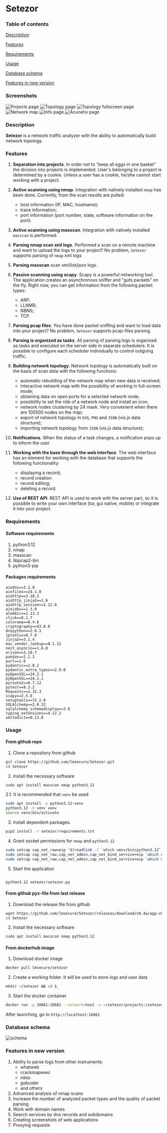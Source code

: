 # **Setezor**

### Table of contents
[Description](#description)

[Features](#features)

[Requirements](#requirements)

[Usage](#usage)

[Database schema](#database-schema)

[Features in new version](#features-in-new-version)

### Screenshots
![Projects page](setezor/docs/scr1.png)
![Topology page](setezor/docs/scr2.png)
![Topology fullscreen page](setezor/docs/scr3.png)
![Network map](setezor/docs/scr6.png)
![Info page](setezor/docs/scr4.png)
![Acunetix page](setezor/docs/scr5.png)

### Description
**Setezor** is a network traffic analyzer with the ability to automatically build network topology. 
### Features
1. **Separation into projects**. In order not to "keep all eggs in one basket" the division into projects is implemented. User's belonging to a project is determined by a cookie. Unless a user has a cookie, he/she cannot start working with a project.
1. **Active scanning using nmap**. Integration with natively installed `nmap` has been done. Currently, from the scan results are pulled:
    - host information (IP, MAC, hostname);
    - trace information;
    - port information (port number, state, software information on the port).
1. **Active scanning using masscan**. Integration with natively installed `masscan` is performed.
1. **Parsing nmap scan xml logs**. Performed a scan on a remote machine and want to upload the logs to your project? No problem, `Setezor` supports parsing of `nmap` xml logs
1. **Parsing masscan** scan xml/list/json logs.
1. **Passive scanning using scapy**. Scapy is a powerful networking tool. The application creates an asynchronous sniffer and "guts packets" on the fly. Right now, you can get information from the following packet types:
    - ARP;
    - LLNMR;
    - NBNS;
    - TCP.

1. **Parsing pcap files**. You have done packet sniffing and want to load data into your project? No problem, `Setezor` supports pcap-files parsing.
1. **Parsing is organized as tasks**. All parsing of parsing logs is organized as tasks and executed on the server side in separate schedulers. It is possible to configure each scheduler individually to control outgoing traffic.
1. **Building network topology**. Network topology is automatically built on the basis of scan data with the following functions:
    - automatic rebuilding of the network map when new data is received;
    - interactive network map with the possibility of working in full-screen mode;
    - obtaining data on open ports for a selected network node;
    - possibility to set the role of a network node and install an icon;
    - network nodes clustering by 24 mask. Very convenient when there are 100500 nodes on the map;
    - export of network topology in `SVG`, `PNG` and `JSON` (vis.js data structure);
    - importing network topology from `JSON` (vis.js data structure);
1. **Notifications**. When the status of a task changes, a notification pops up to inform the user

1. **Working with the base through the web interface**. The web interface has an element for working with the database that supports the following functionality:
    - displaying a record;
    - record creation
    - record editing;
    - deleting a record.
1. **Use of REST API**. REST API is used to work with the server part, so it is possible to write your own interface (tui, gui native, mobile) or integrate it into your project.

### Requirements
#### Software requirements
1. python3.12
1. nmap
2. masscan
3. libpcap2-bin
4. python3-pip

#### Packages requirements

```
aiodns==3.2.0
aiofiles==24.1.0
aiohttp==3.10.3
aiohttp_jinja2==1.6
aiohttp_session==2.12.0
aiojobs==1.3.0
alembic==1.13.2
click==8.1.7
colorama==0.4.6
cryptography==43.0.0
dnspython==2.6.1
iptools==0.7.0
Jinja2==3.1.4
mac_vendor_lookup==0.1.12
nest_asyncio==1.6.0
orjson==3.10.7
pandas==2.2.2
purl==1.6
pydantic==2.8.2
pydantic_extra_types==2.9.0
pyOpenSSL==24.2.1
pyOpenSSL==24.2.1
pyroute2==0.7.12
pytest==8.3.2
Requests==2.32.3
scapy==2.5.0
setuptools==72.2.0
SQLAlchemy==2.0.32
sqlalchemy_schemadisplay==2.0
typing_extensions==4.12.2
xmltodict==0.13.0
```
### Usage
#### From github repo
1. Clone a repository from github 
```bash
git clone https://github.com/lmsecure/Setezor.git
cd Setezor
```
2. Install the necessary software
```bash
sudo apt install masscan nmap python3.12
```
2.1. It is recommended that `venv` be used
```bash
sudo apt install -y python3.12-venv
python3.12 -m venv venv
source venv/bin/activate
```
3. Install dependent packages. 
```bash
pip3 install -r setezor/requirements.txt
```
4. Grant socket permissions for `nmap` and `python3.12`
```bash
sudo setcap cap_net_raw=eip "$(readlink -f `which venv/bin/python3.12`)"
sudo setcap cap_net_raw,cap_net_admin,cap_net_bind_service+eip `which nmap`
sudo setcap cap_net_raw,cap_net_admin,cap_net_bind_service+eip `which masscan`
```
5. Start the application
```bash

python3.12 setezor/setezor.py
```
#### From github pyz-file from last release
1. Download the release file from github
```bash
wget https://github.com/lmsecure/Setezor/releases/download/v0.4a/app-v0.4a.pyz
cd Setezor
```
2. Install the necessary software
```bash
sudo apt install masscan nmap python3.12
```

#### From dockerhub image
1. Download docker image
```bash
docker pull lmsecure/setezor
```
2. Create a working folder. It will be used to store logs and user data
```bash
mkdir ~/setezor && cd $_
```
3. Start the docker container
```bash
docker run -p 16661:16661 --network=host -v ~/setezor/projects:/setezor/projects -v ~/setezor/logs:/setezor/logs -d lmsecure/setezor:latest
```
After launching, go to `http://localhost:16661`


### Database schema
![schema](setezor/docs/db_schema_full.png)

### Features in new version
1. Ability to parse logs from other instruments:
    - whatweb
    - crackmapexec
    - nikto
    - gobuster
    - and others
1. Advanced analysis of nmap scans
1. Increase the number of analyzed packet types and the quality of packet parsing
1. Work with domain names
1. Search services by dns records and subdomains
1. Creating screenshots of web applications
1. Proxying requests

